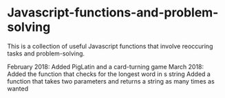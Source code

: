 # Javascript-functions-and-problem-solving

This is a collection of useful Javascript functions that involve reoccuring tasks and problem-solving.

February 2018: Added PigLatin and a card-turning game
March    2018: Added the function that checks for the longest word in s string
               Added a function that takes two parameters and returns a string as many times as wanted

